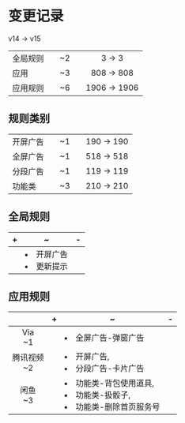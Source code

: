 # 变更记录

v14 -> v15

||||||
|-|:-:|:-:|:-:|:-:|
|全局规则||~2||3 -> 3|
|应用||~3||808 -> 808|
|应用规则||~6||1906 -> 1906|

## 规则类别

||||||
|-|:-:|:-:|:-:|:-:|
|开屏广告||~1||190 -> 190|
|全屏广告||~1||518 -> 518|
|分段广告||~1||119 -> 119|
|功能类||~3||210 -> 210|

## 全局规则

|+|~|-|
|-|-|-|
||<li>开屏广告<li>更新提示||

## 应用规则

||+|~|-|
|:-:|-|-|-|
|Via<br>~1||<li>全屏广告-弹窗广告||
|腾讯视频<br>~2||<li>开屏广告,<li>分段广告-卡片广告||
|闲鱼<br>~3||<li>功能类-背包使用道具,<li>功能类-扱骰子,<li>功能类-删除首页服务号||
